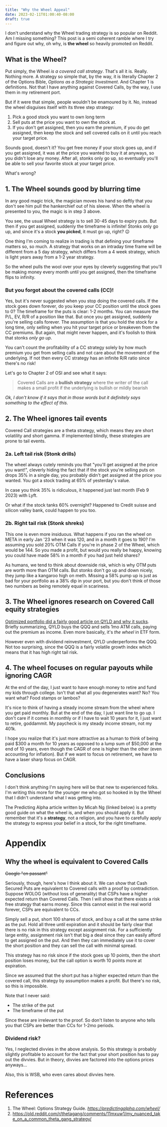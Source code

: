 ```yaml
---
title: "Why the Wheel Appeal"
date: 2023-02-11T01:00:40-08:00
draft: true
---
```


I don't understand why the Wheel trading strategy is so popular on Reddit. Am I missing something? This post is a semi coherent ramble where I try and figure out why, oh why, is **the wheel** so heavily promoted on Reddit.

## What is the Wheel?

Put simply, the Wheel *is a covered call strategy*. That's all it is. Really. Nothing more. A strategy so simple that, by the way, it is literally Chapter 2 of the Options Bible, *Options as a Strategic Investment*. And Chapter 1 is definitions. Not that I have anything against Covered Calls, by the way, I use them in my retirement port.

But if it were that simple, people wouldn't be enamoured by it. No, instead the wheel disguises itself with its three step strategy:

1. Pick a good stock you want to own long term
1. Sell puts at the price you want to own the stock at.
1. If you don't get assigned, then you earn the premium, if you do get assigned, then keep the stock and sell covered calls on it until you reach your target price.

Sounds good, doesn't it? You get free money if your stock goes up, and if you get assigned, it was at the price you wanted to buy it at anyways, so you didn't lose any money. After all, stonks only go up, so eventually you'll be able to sell your favorite stock at your target price.

What's wrong?

## 1. The Wheel sounds good by blurring time

In any good magic trick, the magician moves his hand so deftly that you don't see him pull the hankerchief out of his sleeve. When the wheel is presented to you, the magic is in step 3 above.

You see, the usual Wheel strategy is to sell 30-45 days to expiry puts. But then if you get assigned, suddenly the timeframe is infinite! Stonks only go up, and since it's a stock **you picked**, it must go up, right? 😉

One thing I'm coming to realize in trading is that defining your timeframe matters so, so much. A strategy that works on an intraday time frame will be different from a 5 day strategy, which differs from a 4 week strategy, which is light years away from a 1-2 year strategy.

So the wheel pulls the wool over your eyes by cleverly suggesting that you'll be making money every month until you get assigned, then the timeframe flips to infinity.

### But you forgot about the covered calls (CC)!

Yes, but it's never suggested when you stop doing the covered calls. If the stock goes down forever, do you keep your CC position until the stock goes to 0? The timeframe for the puts is clear: 1-2 months. You can measure the P/L, EV, R/R of a position like that. But once you get assigned, suddenly you're selling calls forever. The assumption is that you hold the stock for a long time, only selling when you hit your target price or breakeven from the CC premiums. But again, that might never happen, and it's foolish to think that stonks *only go up*.

You can't count the profitability of a CC strategy solely by how much premium you get from selling calls and not care about the movement of the underlying. If not then every CC strategy has an infinite R/R ratio since there's no risk!

Let's go to Chapter 2 of OSI and see what it says:

> Covered Calls are a **bullish strategy** where the writer of the call makes a small profit if the underlying is bullish or mildly bearish

*Ok, I don't know if it says that in those words but it definitely says something to the effect of this.*

## 2. The Wheel ignores tail events

Covered Call strategies are a theta strategy, which means they are short volatility and short gamma. If implemented blindly, these strategies are prone to tail events.

### 2a. Left tail risk (Stonk drills)

The wheel always cutely reminds you that "you'll get assigned at the price you want!", cleverly hiding the fact that if the stock you're selling puts on drops 35% in a single day, you probably didn't get assigned at the price you wanted. You got a stock trading at 65% of yesterday's value.

In case you think 35% is ridiculous, it happened just last month (Feb 9 2023) with Lyft.

Or what if the stock tanks 60% overnight? Happened to Credit suisse and silicon valley bank, could happen to you too.

### 2b. Right tail risk (Stonk shreks)

This one is even more insiduous. What happens if you ran the wheel on META in early Jan '23 when it was 120, and in a month it goes to 190? I'm assuming you sold 20% OTM Calls if you're in phase 2 of the Wheel, which would be 144. So you made a profit, but would you really be happy, knowing you could have made 58% in a month if you had just held shares?

As humans, we tend to think about downside risk, which is why OTM puts are worth more than OTM calls. But stonks don't go up and down nicely, they jump like a kangaroo high on meth. Missing a 58% pump up is just as bad for your portfolio as a 38% dip in your port, but you don't think of those two numbers as being remotely equal in scariness.


## 3. The Wheel ignores research on Covered Call equity strategies

[Optimized portfolio did a fairly good article on QYLD and why it sucks](https://www.optimizedportfolio.com/qyld/). Briefly summarizing, QYLD buys the QQQ and sells 1mo ATM calls, paying out the premium as income. Even more basically, it's *the wheel* in ETF form.

However even with dividend reinvestment, QYLD underperforms the QQQ. Not too surprising, since the QQQ is a fairly volatile growth index which means that it has high right tail risk.

## 4. The wheel focuses on regular payouts while ignoring CAGR

At the end of the day, I just want to have enough money to retire and fund my kids through college. Isn't that what all you degenerates want? No? You want what? Food stamps or lambos?

It's nice to think of having a steady income stream from the wheel where you get paid monthly. But at the end of the day, I just want line to go up. I don't care if it comes in monthly or if I have to wait 10 years for it, I just want to retire, goddammit. My paycheck is my steady income stream, not my 401k.

I hope you realize that it's just more attractive as a human to think of being paid $300 a month for 10 years as opposed to a lump sum of $50,000 at the end of 10 years, even though the CAGR of one is higher than the other (even accounting for inflation). But if we want to focus on retirement, we have to have a laser sharp focus on CAGR.

## Conclusions
I don't think anything I'm saying here will be that new to experienced folks. I'm writing this more for the younger me who got so hooked in by the Wheel that I didn't understand what I was getting into.

The Predicting Alpha article written by Micah Ng (linked below) is a pretty good guide on what the wheel is, and when you should apply it. But remember that it's a **strategy**, not a religion, and you have to carefully apply the strategy to express your belief in a stock, for the right timeframe.

# Appendix

## Why the wheel is equivalent to Covered Calls

~~Google "en passant"~~

Seriously, though, here's how I think about it. 
We can show that Cash Secured Puts are equivalent to Covered calls with a proof by contradiction. Suppose WOLOG (without loss of generality) that CSPs have a higher expected return than Covered Calls. Then I will show that there exists a risk free strategy that earns money. Since this cannot exist in the real world forever, CSPs are equivalent to CCs.

Simply sell a put, short 100 shares of stock, and buy a call at the same strike as the put. Hold all three until expiration and it should be fairly clear that there is no risk in this strategy except assignment risk. For a sufficiently large entity, assignment risk isn't that big a deal since they can easily afford to get assigned on the put. And then they can immediately use it to cover the short position and they can sell the call with minimal spread.

This strategy has no risk since if the stock goes up 10 points, then the short position loses money, but the call option is worth 10 points more at expiration.

Since we assumed that the short put has a higher expected return than the covered call, this strategy by assumption makes a profit. But there's no risk, so this is impossible.

Note that I never said:
- The strike of the put
- The timeframe of the put

Since these are irrelevant to the proof. So don't listen to anyone who tells you that CSPs are better than CCs for 1-2mo periods.

### Dividend risk?
Yes, I neglected divvies in the above analysis. So this strategy is probably slightly profitable to account for the fact that your short position has to pay out the divvies. But in theory, divvies are factored into the options prices anyways...

Also, this is WSB, who even cares about divvies here.


# References

1. The Wheel: Options Strategy Guide. *https://predictingalpha.com/wheel/*
1. https://old.reddit.com/r/thetagang/comments/11mxuw1/my_nuanced_take_on_a_common_theta_gang_strategy/
